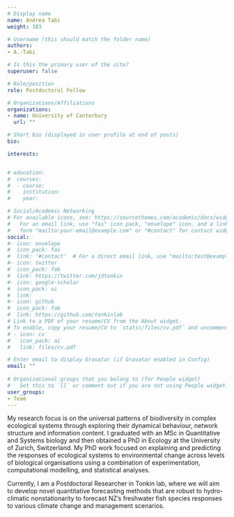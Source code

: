 ```yaml
---
# Display name
name: Andrea Tabi 
weight: 103

# Username (this should match the folder name)
authors:
- A.-Tabi

# Is this the primary user of the site?
superuser: false

# Role/position
role: Postdoctoral Fellow

# Organizations/Affiliations
organizations:
- name: University of Canterbury
  url: ""

# Short bio (displayed in user profile at end of posts)
bio: 

interests:


# education:
#  courses:
#  - course: 
#    institution: 
#    year: 

# Social/Academic Networking
# For available icons, see: https://sourcethemes.com/academic/docs/widgets/#icons
#   For an email link, use "fas" icon pack, "envelope" icon, and a link in the
#   form "mailto:your-email@example.com" or "#contact" for contact widget.
social:
#- icon: envelope
#  icon_pack: fas
#  link: '#contact'  # For a direct email link, use "mailto:test@example.org".
#- icon: twitter
#  icon_pack: fab
#  link: https://twitter.com/jdtonkin
#- icon: google-scholar
#  icon_pack: ai
#  link: 
#- icon: github
#  icon_pack: fab
#  link: https://github.com/tonkinlab
# Link to a PDF of your resume/CV from the About widget.
# To enable, copy your resume/CV to `static/files/cv.pdf` and uncomment the lines below.  
# - icon: cv
#   icon_pack: ai
#   link: files/cv.pdf

# Enter email to display Gravatar (if Gravatar enabled in Config)
email: ""
  
# Organizational groups that you belong to (for People widget)
#   Set this to `[]` or comment out if you are not using People widget.  
user_groups:
- Team
---
```



My research focus is on the universal patterns of biodiversity in complex ecological systems through exploring their dynamical behaviour, network structure and information content. I graduated with an MSc in Quantitative and Systems biology and then obtained a PhD in Ecology at the University of Zurich, Switzerland. My PhD work focused on explaining and predicting the responses of ecological systems to environmental change across levels of biological organisations using a combination of experimentation, computational modelling, and statistical analyses.  

Currently, I am a Postdoctoral Researcher in Tonkin lab, where we will aim to develop novel quantitative forecasting methods that are robust to hydro-climatic nonstationarity to forecast NZ’s freshwater fish species responses to various climate change and management scenarios.
